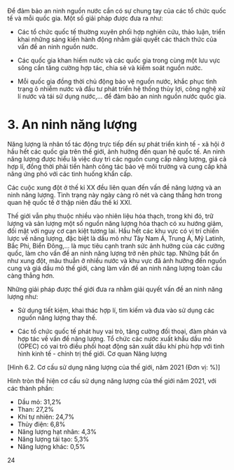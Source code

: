 Để đảm bảo an ninh nguồn nước cần có sự chung tay của các tổ chức quốc tế và mỗi quốc gia. Một số giải pháp được đưa ra như:

- Các tổ chức quốc tế thường xuyên phối hợp nghiên cứu, thảo luận, triển khai những sáng kiến hành động nhằm giải quyết các thách thức của vấn đề an ninh nguồn nước.

- Các quốc gia khan hiếm nước và các quốc gia trong cùng một lưu vực sông cần tăng cường hợp tác, chia sẻ và kiểm soát nguồn nước.

- Mỗi quốc gia đồng thời chủ động bảo vệ nguồn nước, khắc phục tình trạng ô nhiễm nước và đầu tư phát triển hệ thống thủy lợi, công nghệ xử lí nước và tái sử dụng nước,... để đảm bảo an ninh nguồn nước quốc gia.

# 3. An ninh năng lượng

Năng lượng là nhân tố tác động trực tiếp đến sự phát triển kinh tế - xã hội ở hầu hết các quốc gia trên thế giới, ảnh hưởng đến quan hệ quốc tế. An ninh năng lượng được hiểu là việc duy trì các nguồn cung cấp năng lượng, giá cả hợp lí, đồng thời phải tiến hành công tác bảo vệ môi trường và cung cấp khả năng ứng phó với các tình huống khẩn cấp.

Các cuộc xung đột ở thế kỉ XX đều liên quan đến vấn đề năng lượng và an ninh năng lượng. Tình trạng này ngày càng rõ nét và càng thẳng hơn trong quan hệ quốc tế ở thập niên đầu thế kỉ XXI.

Thế giới vẫn phụ thuộc nhiều vào nhiên liệu hóa thạch, trong khi đó, trữ lượng và sản lượng một số nguồn năng lượng hóa thạch có xu hướng giảm, đối mặt với nguy cơ cạn kiệt tương lai. Hầu hết các khu vực có vị trí chiến lược về năng lượng, đặc biệt là dầu mỏ như Tây Nam Á, Trung Á, Mỹ Latinh, Bắc Phi, Biển Đông,... là mục tiêu cạnh tranh sức ảnh hưởng của các cường quốc, làm cho vấn đề an ninh năng lượng trở nên phức tạp. Những bất ổn như xung đột, mâu thuẫn ở nhiều nước và khu vực đã ảnh hưởng đến nguồn cung và giá dầu mỏ thế giới, càng làm vấn đề an ninh năng lượng toàn cầu càng thẳng hơn.

Những giải pháp được thế giới đưa ra nhằm giải quyết vấn đề an ninh năng lượng như:

- Sử dụng tiết kiệm, khai thác hợp lí, tìm kiếm và đưa vào sử dụng các nguồn năng lượng thay thế.

- Các tổ chức quốc tế phát huy vai trò, tăng cường đối thoại, đàm phán và hợp tác về vấn đề năng lượng. Tổ chức các nước xuất khẩu dầu mỏ (OPEC) có vai trò điều phối hoạt động sản xuất dầu khí phù hợp với tình hình kinh tế - chính trị thế giới. Cơ quan Năng lượng

[Hình 6.2. Cơ cấu sử dụng năng lượng của thế giới, năm 2021 (Đơn vị: %)]

Hình tròn thể hiện cơ cấu sử dụng năng lượng của thế giới năm 2021, với các thành phần:
- Dầu mỏ: 31,2%
- Than: 27,2%
- Khí tự nhiên: 24,7%
- Thủy điện: 6,8%
- Năng lượng hạt nhân: 4,3%
- Năng lượng tái tạo: 5,3%
- Năng lượng khác: 0,5%

24